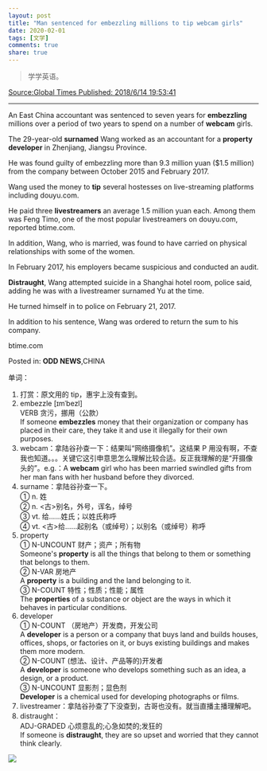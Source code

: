 ```yaml
---
layout: post
title: "Man sentenced for embezzling millions to tip webcam girls"
date: 2020-02-01
tags: [文学]
comments: true
share: true
---
```


> 学学英语。

[Source:Global Times Published: 2018/6/14 19:53:41](http://www.globaltimes.cn/content/1107028.shtml)

---

An East China accountant was sentenced to seven years for **embezzling** millions over a period of two years to spend on a number of **webcam** girls. 

The 29-year-old **surnamed** Wang worked as an accountant for a **property** **developer** in Zhenjiang, Jiangsu Province. 

He was found guilty of embezzling more than 9.3 million yuan ($1.5 million) from the company between October 2015 and February 2017.

Wang used the money to **tip** several hostesses on live-streaming platforms including douyu.com. 

He paid three **livestreamers** an average 1.5 million yuan each. Among them was Feng Timo, one of the most popular livestreamers on douyu.com, reported btime.com.

In addition, Wang, who is married, was found to have carried on physical relationships with some of the women. 

In February 2017, his employers became suspicious and conducted an audit.  

**Distraught**, Wang attempted suicide in a Shanghai hotel room, police said, adding he was with a livestreamer surnamed Yu at the time. 

He turned himself in to police on February 21, 2017. 

In addition to his sentence, Wang was ordered to return the sum to his company. 

btime.com

Posted in: **ODD NEWS**,CHINA

单词：

1. 打赏：原文用的 tip，惠宇上没有查到。
2. embezzle [ɪmˈbezl]<br/>VERB 贪污，挪用（公款）<br/>If someone **embezzles** money that their organization or company has placed in their care, they take it and use it illegally for their own purposes.
3. webcam：拿陆谷孙查一下：结果叫“网络摄像机”。这结果 P 用没有啊，不查我也知道。。。关键它这引申意思怎么理解比较合适。反正我理解的是“开摄像头的”。e.g.：A **webcam** girl who has been married swindled gifts from her man fans with her husband before they divorced.
4. surname：拿陆谷孙查一下。<br/>① n. 姓<br/>② n. <古>别名，外号，诨名，绰号<br/>③ vt. 给……姓氏；以姓氏称呼<br/>④ vt. <古>给……起别名（或绰号）；以别名（或绰号）称呼
5. property<br/>① N-UNCOUNT 财产；资产；所有物<br/>Someone's **property** is all the things that belong to them or something that belongs to them.<br/>② N-VAR 房地产<br/>A **property** is a building and the land belonging to it.<br/>③ N-COUNT 特性；性质；性能；属性<br/>The **properties** of a substance or object are the ways in which it behaves in particular conditions.
6. developer<br/>① N-COUNT （房地产）开发商，开发公司<br/>A **developer** is a person or a company that buys land and builds houses, offices, shops, or factories on it, or buys existing buildings and makes them more modern.<br/>② N-COUNT (想法、设计、产品等的)开发者<br/>A **developer** is someone who develops something such as an idea, a design, or a product.<br/>③ N-UNCOUNT 显影剂；显色剂<br/>**Developer** is a chemical used for developing photographs or films.
7. livestreamer：拿陆谷孙查了下没查到，古哥也没有。就当直播主播理解吧。
8. distraught：<br/>ADJ-GRADED 心烦意乱的;心急如焚的;发狂的<br/>If someone is **distraught**, they are so upset and worried that they cannot think clearly.

![](https://upload.cc/i1/2020/02/01/V1tT2n.png)